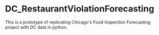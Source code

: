 # DC_RestaurantViolationForecasting
This is a prototype of replicating Chicago's Food Inspection Forecasting project with DC data in python.
